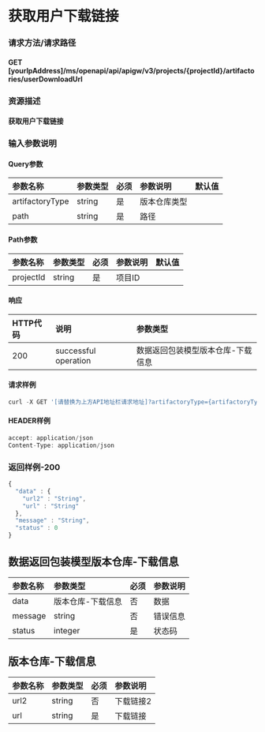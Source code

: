 # 获取用户下载链接

### 请求方法/请求路径

#### GET  [yourIpAddress]/ms/openapi/api/apigw/v3/projects/{projectId}/artifactories/userDownloadUrl

### 资源描述

#### 获取用户下载链接

### 输入参数说明

#### Query参数

| 参数名称 | 参数类型 | 必须 | 参数说明 | 默认值 |
| :--- | :--- | :--- | :--- | :--- |
| artifactoryType | string | 是 | 版本仓库类型 |  |
| path | string | 是 | 路径 |  |

#### Path参数

| 参数名称 | 参数类型 | 必须 | 参数说明 | 默认值 |
| :--- | :--- | :--- | :--- | :--- |
| projectId | string | 是 | 项目ID |  |

#### 响应

| HTTP代码 | 说明 | 参数类型 |
| :--- | :--- | :--- |
| 200 | successful operation | 数据返回包装模型版本仓库-下载信息 |

#### 请求样例

```javascript
curl -X GET '[请替换为上方API地址栏请求地址]?artifactoryType={artifactoryType}&amp;path={path}'
```

#### HEADER样例

```javascript
accept: application/json
Content-Type: application/json
```

### 返回样例-200

```javascript
{
  "data" : {
    "url2" : "String",
    "url" : "String"
  },
  "message" : "String",
  "status" : 0
}
```

## 数据返回包装模型版本仓库-下载信息

| 参数名称 | 参数类型 | 必须 | 参数说明 |
| :--- | :--- | :--- | :--- |
| data | 版本仓库-下载信息 | 否 | 数据 |
| message | string | 否 | 错误信息 |
| status | integer | 是 | 状态码 |

## 版本仓库-下载信息

| 参数名称 | 参数类型 | 必须 | 参数说明 |
| :--- | :--- | :--- | :--- |
| url2 | string | 否 | 下载链接2 |
| url | string | 是 | 下载链接 |

